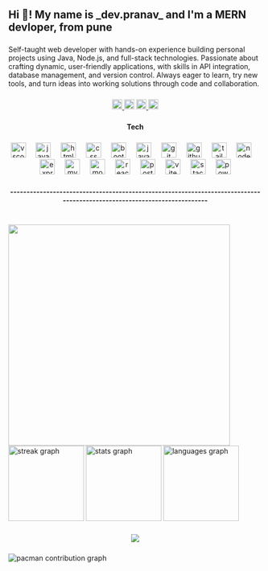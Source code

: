 <h2 align="left">Hi 👋! My name is _dev.pranav_ and I'm a MERN devloper, from pune</h2>

###

<p align="left">Self-taught web developer with hands-on experience building personal projects using Java, Node.js, and full-stack technologies. Passionate about crafting dynamic, user-friendly applications, with skills in API integration, database management, and version control. Always eager to learn, try new tools, and turn ideas into working solutions through code and collaboration.</p>

###

<div align="center">
  <a href="https://www.instagram.com/_dev.pranav_/" target="_blank">
    <img src="https://img.shields.io/static/v1?message=_dev.pranav_&logo=instagram&label=&color=E4405F&logoColor=white&labelColor=&style=flat" height="20" alt="instagram logo"  />
  </a>
  <img src="https://img.shields.io/static/v1?message=Discord&logo=discord&label=&color=7289DA&logoColor=white&labelColor=&style=flat" height="20" alt="discord logo"  />
  <a href="pranavpatilg2004@gmail.com" target="_blank">
    <img src="https://img.shields.io/static/v1?message=Gmail&logo=gmail&label=&color=D14836&logoColor=white&labelColor=&style=flat" height="20" alt="gmail logo"  />
  </a>
  <img src="https://img.shields.io/static/v1?message=LinkedIn&logo=linkedin&label=&color=0077B5&logoColor=white&labelColor=&style=flat" height="20" alt="linkedin logo"  />
</div>

###

<h4 align="center">Tech</h4>

###

<div align="center">
  <img src="https://cdn.jsdelivr.net/gh/devicons/devicon/icons/vscode/vscode-original.svg" height="30" alt="vscode logo"  />
  <img width="12" />
  <img src="https://skillicons.dev/icons?i=java" height="30" alt="java logo"  />
  <img width="12" />
  <img src="https://cdn.jsdelivr.net/gh/devicons/devicon/icons/html5/html5-original.svg" height="30" alt="html5 logo"  />
  <img width="12" />
  <img src="https://cdn.jsdelivr.net/gh/devicons/devicon/icons/css3/css3-original.svg" height="30" alt="css logo"  />
  <img width="12" />
  <img src="https://cdn.jsdelivr.net/gh/devicons/devicon/icons/bootstrap/bootstrap-original.svg" height="30" alt="bootstrap logo"  />
  <img width="12" />
  <img src="https://cdn.jsdelivr.net/gh/devicons/devicon/icons/javascript/javascript-original.svg" height="30" alt="javascript logo"  />
  <img width="12" />
  <img src="https://cdn.jsdelivr.net/gh/devicons/devicon/icons/git/git-original.svg" height="30" alt="git logo"  />
  <img width="12" />
  <img src="https://skillicons.dev/icons?i=github" height="30" alt="github logo"  />
  <img width="12" />
  <img src="https://skillicons.dev/icons?i=tailwind" height="30" alt="tailwindcss logo"  />
  <img width="12" />
  <img src="https://skillicons.dev/icons?i=nodejs" height="30" alt="nodejs logo"  />
  <img width="12" />
  <img src="https://skillicons.dev/icons?i=express" height="30" alt="express logo"  />
  <img width="12" />
  <img src="https://skillicons.dev/icons?i=mysql" height="30" alt="mysql logo"  />
  <img width="12" />
  <img src="https://skillicons.dev/icons?i=mongodb" height="30" alt="mongodb logo"  />
  <img width="12" />
  <img src="https://skillicons.dev/icons?i=react" height="30" alt="react logo"  />
  <img width="12" />
  <img src="https://skillicons.dev/icons?i=postman" height="30" alt="postman logo"  />
  <img width="12" />
  <img src="https://skillicons.dev/icons?i=vite" height="30" alt="vite logo"  />
  <img width="12" />
  <img src="https://skillicons.dev/icons?i=stackoverflow" height="30" alt="stackoverflow logo"  />
  <img width="12" />
  <img src="https://skillicons.dev/icons?i=powershell" height="30" alt="powershell logo"  />
</div>

###

<h4 align="center">------------------------------------------------------------------------------------------------------------------------</h4>

###

<br clear="both">

<img align="left" height="440" src="https://media.giphy.com/media/v1.Y2lkPTc5MGI3NjExb2U5eWc3MWd4aWg2dmUyeHhhOHoxYzJ4ejVjc3Z2YmZnMHdnc3U3ciZlcD12MV9naWZzX3NlYXJjaCZjdD1n/KGhpQ5NMoWKQurlHwI/giphy.gif"  />

###

<div align="left">
  <img src="https://streak-stats.demolab.com?user=Lab-Dev-Pranav&locale=en&mode=daily&theme=dracula&hide_border=false&border_radius=5" height="150" alt="streak graph"  />
  <img src="https://github-readme-stats.vercel.app/api?username=Lab-Dev-Pranav&hide_title=false&hide_rank=false&show_icons=true&include_all_commits=true&count_private=true&disable_animations=false&theme=dracula&locale=en&hide_border=false" height="150" alt="stats graph"  />
  <img src="https://github-readme-stats.vercel.app/api/top-langs?username=Lab-Dev-Pranav&locale=en&hide_title=false&layout=compact&card_width=320&langs_count=5&theme=dracula&hide_border=false" height="150" alt="languages graph"  />
</div>

###

<div align="center">
  <img src="https://visitor-badge.laobi.icu/badge?page_id=Lab-Dev-Pranav.Lab-Dev-Pranav&left_color=darkblue"  />
</div>

###

<picture>
  <source media="(prefers-color-scheme: dark)" srcset="https://raw.githubusercontent.com/Lab-Dev-Pranav/Lab-Dev-Pranav/output/pacman-contribution-graph-dark.svg">
  <source media="(prefers-color-scheme: light)" srcset="https://raw.githubusercontent.com/Lab-Dev-Pranav/Lab-Dev-Pranav/output/pacman-contribution-graph.svg">
  <img alt="pacman contribution graph" src="https://raw.githubusercontent.com/Lab-Dev-Pranav/Lab-Dev-Pranav/output/pacman-contribution-graph.svg">
</picture>

###
